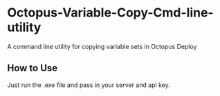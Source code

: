 # Octopus-Variable-Copy-Cmd-line-utility
A command line utility for copying variable sets in Octopus Deploy

## How to Use
  Just run the .exe file and pass in your server and api key. 
